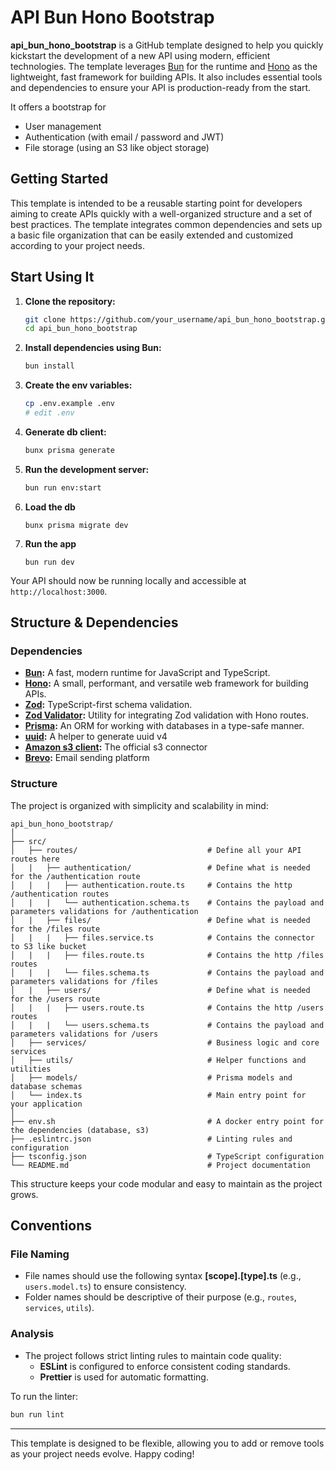 # API Bun Hono Bootstrap

**api_bun_hono_bootstrap** is a GitHub template designed to help you quickly kickstart the development of a new API using modern, efficient technologies. The template leverages [Bun](https://bun.sh) for the runtime and [Hono](https://hono.dev) as the lightweight, fast framework for building APIs. It also includes essential tools and dependencies to ensure your API is production-ready from the start.

It offers a bootstrap for 

- User management 
- Authentication (with email / password and JWT)
- File storage (using an S3 like object storage)

## Getting Started

This template is intended to be a reusable starting point for developers aiming to create APIs quickly with a well-organized structure and a set of best practices. The template integrates common dependencies and sets up a basic file organization that can be easily extended and customized according to your project needs.

## Start Using It

1. **Clone the repository:**

   ```bash
   git clone https://github.com/your_username/api_bun_hono_bootstrap.git
   cd api_bun_hono_bootstrap
   ```

2. **Install dependencies using Bun:**

   ```bash
   bun install
   ```

3. **Create the env variables:**

   ```bash
   cp .env.example .env
   # edit .env
   ```

4. **Generate db client:**

   ```bash
   bunx prisma generate
   ```

5. **Run the development server:**

   ```bash
   bun run env:start
   ```

6. **Load the db**

   ```
   bunx prisma migrate dev
   ```

7. **Run the app**

   ```
   bun run dev
   ```

Your API should now be running locally and accessible at `http://localhost:3000`.

## Structure & Dependencies

### Dependencies

- **[Bun](https://bun.sh):** A fast, modern runtime for JavaScript and TypeScript.
- **[Hono](https://hono.dev):** A small, performant, and versatile web framework for building APIs.
- **[Zod](https://zod.dev):** TypeScript-first schema validation.
- **[Zod Validator](https://github.com/darkristy/zod-validator):** Utility for integrating Zod validation with Hono routes.
- **[Prisma](https://www.prisma.io):** An ORM for working with databases in a type-safe manner.
- **[uuid](https://www.npmjs.com/package/uuid):** A helper to generate uuid v4 
- **[Amazon s3 client](https://www.npmjs.com/package/@aws-sdk/client-s3):** The official s3 connector
- **[Brevo](https://www.brevo.com/pricing/):** Email sending platform

### Structure

The project is organized with simplicity and scalability in mind:

```
api_bun_hono_bootstrap/
│
├── src/
│   ├── routes/                             # Define all your API routes here
│   |   ├── authentication/                 # Define what is needed for the /authentication route
│   |   |   ├── authentication.route.ts     # Contains the http /authentication routes
│   |   |   └── authentication.schema.ts    # Contains the payload and parameters validations for /authentication
│   |   ├── files/                          # Define what is needed for the /files route
│   |   |   ├── files.service.ts            # Contains the connector to S3 like bucket
│   |   |   ├── files.route.ts              # Contains the http /files routes
│   |   |   └── files.schema.ts             # Contains the payload and parameters validations for /files
│   |   ├── users/                          # Define what is needed for the /users route
│   |   |   ├── users.route.ts              # Contains the http /users routes
│   |   |   └── users.schema.ts             # Contains the payload and parameters validations for /users
│   ├── services/                           # Business logic and core services
│   ├── utils/                              # Helper functions and utilities
│   ├── models/                             # Prisma models and database schemas
│   └── index.ts                            # Main entry point for your application
│
├── env.sh                                  # A docker entry point for the dependencies (database, s3)
├── .eslintrc.json                          # Linting rules and configuration
├── tsconfig.json                           # TypeScript configuration
└── README.md                               # Project documentation
```

This structure keeps your code modular and easy to maintain as the project grows.

## Conventions

### File Naming

- File names should use the following syntax **[scope].[type].ts** (e.g., `users.model.ts`) to ensure consistency.
- Folder names should be descriptive of their purpose (e.g., `routes`, `services`, `utils`).

### Analysis

- The project follows strict linting rules to maintain code quality:
  - **ESLint** is configured to enforce consistent coding standards.
  - **Prettier** is used for automatic formatting.
  
To run the linter:

```bash
bun run lint
```

---

This template is designed to be flexible, allowing you to add or remove tools as your project needs evolve. Happy coding!